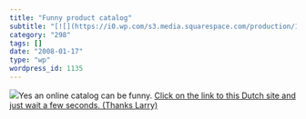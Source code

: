 ```yaml
---
title: "Funny product catalog"
subtitle: "[![](https://i0.wp.com/s3.media.squarespace.com/production/1075723/12829350/wp-content/uploads/image..."
category: "298"
tags: []
date: "2008-01-17"
type: "wp"
wordpress_id: 1135
---
```

[![](https://i0.wp.com/s3.media.squarespace.com/production/1075723/12829350/wp-content/uploads/imagewell//Picture%25204.jpg?w=584)](http://producten.hema.nl/)Yes an online catalog can be funny.
[Click on the link to this Dutch site and just wait a few seconds. (Thanks Larry)](http://producten.hema.nl/)